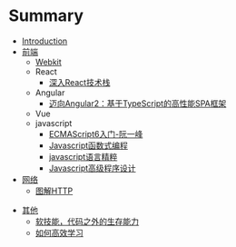 # Summary
* [Introduction](README.md)
* [前端](summary/web.md)
    <!-- * [javascript权威指南](2019/javascript_the_definitive_guide.md) -->
    <!-- * [深入浅出node.js](2019/node_js.md) -->
    <!-- * [精通正则表达式](2019/regexp.md) -->
    <!-- * [webkit技术内幕](2019/webkit.md) -->
    <!-- * [第一本docker书](2019/the_docker_book.md) -->
    <!-- * [学习JavaScript数据结构与算法](2019/js_data_structures.md) -->
    * [Webkit](2019/webkit.md)
    * React
        * [深入React技术栈](2018/react.md)
    <!-- * [深入浅出React和Redux](2019/dissecting_react_redux.md) -->
    *  Angular
        * [迈向Angular2：基于TypeScript的高性能SPA框架](2018/angular2.md)
    <!-- * [Angular权威教程](2019/the_complete_book_on_angular2.md) -->
    *  Vue
    * javascript
    	* [ECMAScript6入门-阮一峰](2018/es6.md)
    	* [Javascript函数式编程](2018/js_functional.md)
    	* [javascript语言精粹](2018/js_the_good_part.md)
    	* [Javascript高级程序设计](2018/js_professional.md)
	<!-- * --- html和css --- -->
    <!-- * [css权威指南](2019/css_the_definitive_guide.md) -->
    <!-- * [Html5与css3权威指南_上](2019/html5_css3_the_definitive_guide_one.md) -->
    <!-- * [Html5与css3权威指南_下](2019/html5_css3_the_definitive_guide_two.md) -->
* [网络](summary/http.md)
	* [图解HTTP](2018/http.md)
<!-- * [服务端](summary/server.md) -->
<!-- * [设计](summary/design.md) -->
<!-- * [管理](summary/manage.md) -->
<!-- * [安全](summary/security.md) -->
<!-- * [心理学](summary/psychology.md) -->
* [其他](summary/others.md)
    * [软技能，代码之外的生存能力](2019/soft_skills.md)
    * [如何高效学习](2019/learn_more_study_less.md)




